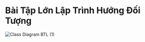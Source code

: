 # Bài Tập Lớn Lập Trình Hướng Đối Tượng
![Class Diagram BTL (1)](https://github.com/Nguyenthanh0511/QuanLyDanhSach_NhapVatTu/assets/73596833/b83adc26-fd83-4c07-a7fb-6f359b186e95)
